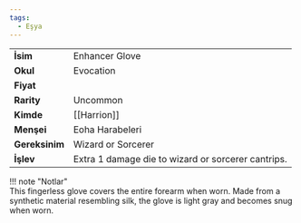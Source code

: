 ```yaml
---
tags:
  - Eşya
---  
```

  
|  |  |  
|---|---|  
| **İsim** | Enhancer Glove|  
| **Okul** | Evocation|  
| **Fiyat** | |  
| **Rarity** | Uncommon|  
| **Kimde** | [[Harrion]]|  
| **Menşei** | Eoha Harabeleri|  
| **Gereksinim** | Wizard or Sorcerer|  
| **İşlev** | Extra 1 damage die to wizard or sorcerer cantrips.|  
  
  
!!! note "Notlar"  
		This fingerless glove covers the entire forearm when worn. Made from a synthetic material resembling silk, the glove is light gray and becomes snug when worn.   